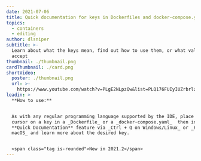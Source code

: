 ```yaml
---
date: 2021-07-06
title: Quick documentation for keys in Dockerfiles and docker-compose.yaml files
topics:
  - containers
  - editing
author: dlsniper
subtitle: >-
  Learn about what the keys mean, find out how to use them, or what values they
  accept
thumbnail: ./thumbnail.png
cardThumbnail: ./card.png
shortVideo:
  poster: ./thumbnail.png
  url: >-
    https://www.youtube.com/watch?v=PLgE2NLpzQw&list=PLQ176FUIyIUZrbrlz4AY1V8VzBJKZyVlW&index=95
leadin: >
  **How to use:**


  As with any regular programming language supported by the IDE, place the
  cursor on a key in a _Dockerfile_ or a _docker-compose.yaml_  then invoke the
  **Quick Documentation** feature via _Ctrl + Q on Windows/Linux_ or _F1 on
  macOS_ and learn more about the desired key.


  <span class="tag is-rounded">New in 2021.2</span>
---
```


